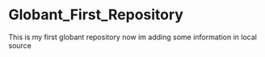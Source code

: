# Globant_First_Repository
This is my first globant repository
now im adding some information in local source